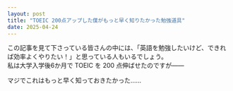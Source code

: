 ```yaml
---
layout: post
title: "TOEIC 200点アップした僕がもっと早く知りたかった勉強道具"
date: 2025-04-24
---
```


この記事を見て下さっている皆さんの中には、「英語を勉強したいけど、できれば効率よくやりたい！」と思っている人もいるでしょう。  
私は大学入学後6か月で TOEIC を 200 点伸ばせたのですが――


マジでこれはもっと早く知っておきたかった……  

